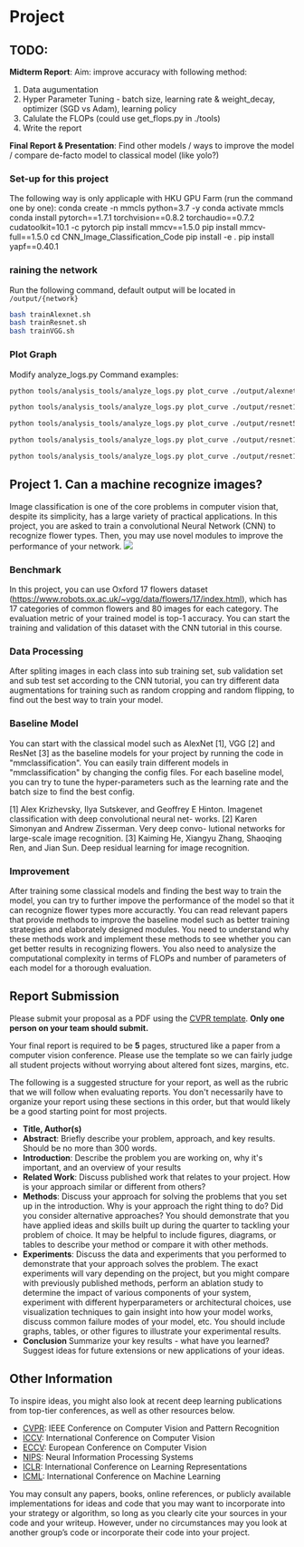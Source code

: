 # Project

## TODO:

**Midterm Report**:
Aim: improve accuracy with following method:

1. Data augumentation
2. Hyper Parameter Tuning - batch size, learning rate & weight_decay, optimizer (SGD vs Adam), learning policy
3. Calulate the FLOPs (could use get_flops.py in ./tools)
4. Write the report

**Final Report & Presentation**:
Find other models / ways to improve the model / compare de-facto model to classical model (like yolo?)

### Set-up for this project

The following way is only applicaple with HKU GPU Farm (run the command one by one):
conda create -n mmcls python=3.7 -y
conda activate mmcls
conda install pytorch\==1.7.1 torchvision\==0.8.2 torchaudio\==0.7.2 cudatoolkit=10.1 -c pytorch
pip install mmcv\==1.5.0
pip install mmcv-full\==1.5.0
cd CNN_Image_Classification_Code
pip install -e .
pip install yapf\==0.40.1

### raining the network

Run the following command, default output will be located in `/output/{network}`

```bash
bash trainAlexnet.sh
bash trainResnet.sh
bash trainVGG.sh
```

### Plot Graph

Modify analyze_logs.py
Command examples:

```bash
python tools/analysis_tools/analyze_logs.py plot_curve ./output/alexnet/20240308_171954.log.json  ./output/alexnet/20240308_172216.log.json ./output/alexnet/20240308_172433.log.json ./output/alexnet/20240308_172651.log.json --keys accuracy_top-1 --legend lr=0.1 lr=0.01 lr=0.001 lr=0.0001 --title 'AlexNet in 10 Epochs'

python tools/analysis_tools/analyze_logs.py plot_curve ./output/resnet18/20240308_172015.log.json  ./output/resnet18/20240308_172219.log.json ./output/resnet18/20240308_172420.log.json ./output/resnet18/20240308_172621.log.json --keys accuracy_top-1 --legend lr=0.1 lr=0.01 lr=0.001 lr=0.0001 --title 'ResNet18 in 10 Epochs'

python tools/analysis_tools/analyze_logs.py plot_curve ./output/resnet50/20240308_172822.log.json  ./output/resnet50/20240308_173027.log.json ./output/resnet50/20240308_173234.log.json ./output/resnet50/20240308_173441.log.json --keys accuracy_top-1 --legend lr=0.1 lr=0.01 lr=0.001 lr=0.0001 --title 'ResNet50 in 10 Epochs'

python tools/analysis_tools/analyze_logs.py plot_curve ./output/resnet101/20240308_173647.log.json  ./output/resnet101/20240308_173911.log.json ./output/resnet101/20240308_174135.log.json ./output/resnet101/20240308_174359.log.json --keys accuracy_top-1 --legend lr=0.1 lr=0.01 lr=0.001 lr=0.0001 --title 'ResNet101 in 10 Epochs'

python tools/analysis_tools/analyze_logs.py plot_curve ./output/resnet152/20240308_174622.log.json  ./output/resnet152/20240308_181431.log.json ./output/resnet152/20240308_174937.log.json ./output/resnet152/20240308_175245.log.json --keys accuracy_top-1 --legend lr=0.1 lr=0.01 lr=0.001 lr=0.0001 --title 'ResNet152 in 10 Epochs'
```

## Project 1. Can a machine recognize images?

Image classification is one of the core problems in computer vision that, despite its simplicity, has a large variety of practical applications. In this project, you are asked to train a convolutional Neural Network (CNN) to recognize flower types. Then, you may use novel modules to improve the performance of your network.
![](https://i.imgur.com/AKDQbxN.jpg)

### Benchmark

In this project, you can use Oxford 17 flowers dataset (https://www.robots.ox.ac.uk/~vgg/data/flowers/17/index.html), which has 17 categories of common flowers and 80 images for each category. The evaluation metric of your trained model is top-1 accuracy. You can start the training and validation of this dataset with the CNN tutorial in this course.

### Data Processing

After spliting images in each class into sub training set, sub validation set and sub test set according to the CNN tutorial, you can try different data augmentations for training such as random cropping and random flipping, to find out the best way to train your model.

### Baseline Model

You can start with the classical model such as AlexNet [1], VGG [2] and ResNet [3] as the baseline models for your project by running the code in "mmclassification". You can easily train different models in "mmclassification" by changing the config files. For each baseline model, you can try to tune the hyper-parameters such as the learning rate and the batch size to find the best config.

[1] Alex Krizhevsky, Ilya Sutskever, and Geoffrey E Hinton. Imagenet classification with deep convolutional neural net- works.
[2] Karen Simonyan and Andrew Zisserman. Very deep convo- lutional networks for large-scale image recognition.
[3] Kaiming He, Xiangyu Zhang, Shaoqing Ren, and Jian Sun. Deep residual learning for image recognition.

### Improvement

After training some classical models and finding the best way to train the model, you can try to further impove the performance of the model so that it can recognize flower types more accuractly. You can read relevant papers that provide methods to improve the baseline model such as better training strategies and elaborately designed modules. You need to understand why these methods work and implement these methods to see whether you can get better results in recognizing flowers. You also need to analysize the computational complexity in terms of FLOPs and number of parameters of each model for a thorough evaluation.

## Report Submission

Please submit your proposal as a PDF using the [CVPR template](http://cvpr2021.thecvf.com/sites/default/files/2020-09/cvpr2021AuthorKit_2.zip). **Only one person on your team should submit.**

Your final report is required to be **5** pages, structured like a paper from a computer vision conference. Please use the template so we can fairly judge all student projects without worrying about altered font sizes, margins, etc.

The following is a suggested structure for your report, as well as the rubric that we will follow when evaluating reports. You don't necessarily have to organize your report using these sections in this order, but that would likely be a good starting point for most projects.

- **Title, Author(s)**
- **Abstract**: Briefly describe your problem, approach, and key results. Should be no more than 300 words.
- **Introduction**: Describe the problem you are working on, why it's important, and an overview of your results
- **Related Work**: Discuss published work that relates to your project. How is your approach similar or different from others?
- **Methods**: Discuss your approach for solving the problems that you set up in the introduction. Why is your approach the right thing to do? Did you consider alternative approaches? You should demonstrate that you have applied ideas and skills built up during the quarter to tackling your problem of choice. It may be helpful to include figures, diagrams, or tables to describe your method or compare it with other methods.
- **Experiments**: Discuss the data and experiments that you performed to demonstrate that your approach solves the problem. The exact experiments will vary depending on the project, but you might compare with previously published methods, perform an ablation study to determine the impact of various components of your system, experiment with different hyperparameters or architectural choices, use visualization techniques to gain insight into how your model works, discuss common failure modes of your model, etc. You should include graphs, tables, or other figures to illustrate your experimental results.
- **Conclusion** Summarize your key results - what have you learned? Suggest ideas for future extensions or new applications of your ideas.

## Other Information

To inspire ideas, you might also look at recent deep learning publications from top-tier conferences, as well as other resources below.

- [CVPR](http://openaccess.thecvf.com/CVPR2021): IEEE Conference on Computer Vision and Pattern Recognition
- [ICCV](http://openaccess.thecvf.com/ICCV2021): International Conference on Computer Vision
- [ECCV](http://openaccess.thecvf.com/ECCV2020): European Conference on Computer Vision
- [NIPS](https://papers.nips.cc/): Neural Information Processing Systems
- [ICLR](https://openreview.net/group?id=ICLR.cc/2022/Conference): International Conference on Learning Representations
- [ICML](https://icml.cc/Conferences/2021/Schedule?type=Poster): International Conference on Machine Learning

You may consult any papers, books, online references, or publicly available implementations for ideas and code that you may want to incorporate into your strategy or algorithm, so long as you clearly cite your sources in your code and your writeup. However, under no circumstances may you look at another group’s code or incorporate their code into your project.
